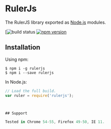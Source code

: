 # RulerJs

The RulerJS library exported as [Node.js](https://nodejs.org/) modules.

[![build status](https://travis-ci.org/hajjiTarik/rulerJs.svg?branch=master)
[![npm version](https://badge.fury.io/js/rulerjs.svg)](https://badge.fury.io/js/rulerjs)
## Installation

Using npm:
```shell
$ npm i -g rulerjs
$ npm i --save rulerjs
```

In Node.js:
```js
// Load the full build.
var ruler = require('rulerjs');



## Support

Tested in Chrome 54-55, Firefox 49-50, IE 11.
